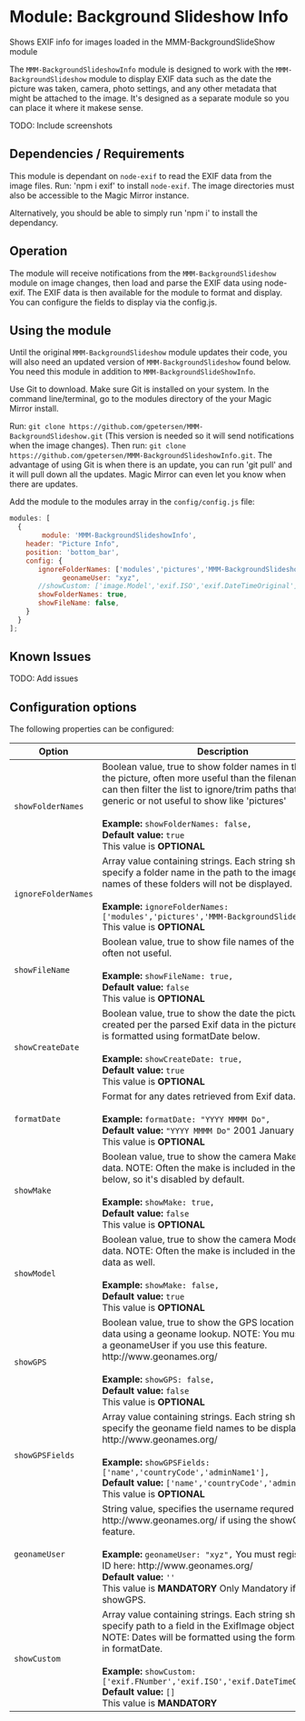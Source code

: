 # Module: Background Slideshow Info

Shows EXIF info for images loaded in the MMM-BackgroundSlideShow module

The `MMM-BackgroundSlideshowInfo` module is designed to work with the `MMM-BackgroundSlideshow` module to display EXIF data such as the date the picture was taken, camera, photo settings, and any other metadata that might be attached to the image.  It's designed as a separate module so you can place it where it makese sense.

TODO: Include screenshots

## Dependencies / Requirements

This module is dependant on `node-exif` to read the EXIF data from the image files.
Run: 'npm i exif' to install `node-exif`.
The image directories must also be accessible to the Magic Mirror instance.

Alternatively, you should be able to simply run 'npm i' to install the dependancy.

## Operation

The module will receive notifications from the `MMM-BackgroundSlideshow` module on image changes, then load and parse the EXIF data using node-exif.  The EXIF data is then available for the module to format and display.  You can configure the fields to display via the config.js.

## Using the module

Until the original `MMM-BackgroundSlideshow` module updates their code, you will also need an updated version of `MMM-BackgroundSlideshow` found below.  You need this module in addition to `MMM-BackgroundSlideShowInfo`.

Use Git to download. Make sure Git is installed on your system. In the command line/terminal, go to the modules directory of the your Magic Mirror install.

Run: `git clone https://github.com/gpetersen/MMM-BackgroundSlideshow.git` (This version is needed so it will send notifications when the image changes).  Then run: `git clone https://github.com/gpetersen/MMM-BackgroundSlideshowInfo.git`. 
The advantage of using Git is when there is an update, you can run 'git pull' and it will pull down all the updates. Magic Mirror can even let you know when there are updates.

Add the module to the modules array in the `config/config.js` file:

```javascript
modules: [
  {
		module: 'MMM-BackgroundSlideshowInfo',
    header: "Picture Info",
    position: 'bottom_bar',
    config: {
       ignoreFolderNames: ['modules','pictures','MMM-BackgroundSlideshow']
			 geonameUser: "xyz",
       //showCustom: ['image.Model','exif.ISO','exif.DateTimeOriginal'],
       showFolderNames: true,
       showFileName: false,
    }
  }
];


```

## Known Issues

TODO: Add issues

## Configuration options

The following properties can be configured:

<table width="100%">
	<!-- why, markdown... -->
	<thead>
		<tr>
			<th>Option</th>
			<th width="100%">Description</th>
		</tr>
	<thead>
	<tbody>
		<tr>
			<td><code>showFolderNames</code></td>
			<td>Boolean value, true to show folder names in the path to the picture, often more useful than the filename.  You can then filter the list to ignore/trim paths that are generic or not useful to show like 'pictures'<br>
				<br><b>Example:</b> <code>showFolderNames: false,</code>
				<br><b>Default value:</b> <code>true</code>
				<br>This value is <b>OPTIONAL</b>
			</td>
		</tr>
		<tr>
			<td><code>ignoreFolderNames</code></td>
			<td>Array value containing strings. Each string should specify a folder name in the path to the images.  The names of these folders will not be displayed.<br>
				<br><b>Example:</b> <code>ignoreFolderNames: ['modules','pictures','MMM-BackgroundSlideshow'],</code>
				<br>This value is <b>OPTIONAL</b>
			</td>
		</tr>
		<tr>
			<td><code>showFileName</code></td>
			<td>Boolean value, true to show file names of the picture, often not useful.<br>
				<br><b>Example:</b> <code>showFileName: true,</code>
				<br><b>Default value:</b> <code>false</code>
				<br>This value is <b>OPTIONAL</b>
			</td>
		</tr>
		<tr>
			<td><code>showCreateDate</code></td>
			<td>Boolean value, true to show the date the picture was created per the parsed Exif data in the picture.  This date is formatted using formatDate below.<br>
				<br><b>Example:</b> <code>showCreateDate: true,</code>
				<br><b>Default value:</b> <code>true</code>
				<br>This value is <b>OPTIONAL</b>
			</td>
		</tr>
		<tr>
			<td><code>formatDate</code></td>
			<td>Format for any dates retrieved from Exif data.<br>
				<br><b>Example:</b> <code>formatDate: "YYYY MMMM Do",</code>
				<br><b>Default value:</b> <code>"YYYY MMMM Do"</code> 2001 January 5th
				<br>This value is <b>OPTIONAL</b>
			</td>
		</tr>
		<tr>
			<td><code>showMake</code></td>
			<td>Boolean value, true to show the camera Make from Exif data. NOTE: Often the make is included in the model below, so it's disabled by default.<br>
				<br><b>Example:</b> <code>showMake: true,</code>
				<br><b>Default value:</b> <code>false</code> 
				<br>This value is <b>OPTIONAL</b>
			</td>
		</tr>
		<tr>
			<td><code>showModel</code></td>
			<td>Boolean value, true to show the camera Model from Exif data. NOTE: Often the make is included in the Model Exif data as well.<br>
				<br><b>Example:</b> <code>showMake: false,</code>
				<br><b>Default value:</b> <code>true</code> 
				<br>This value is <b>OPTIONAL</b>
			</td>
		</tr>
		<tr>
			<td><code>showGPS</code></td>
			<td>Boolean value, true to show the GPS location from Exif data using a geoname lookup.  NOTE: You must specify a geonameUser if you use this feature. http://www.geonames.org/<br>
				<br><b>Example:</b> <code>showGPS: false,</code>
				<br><b>Default value:</b> <code>false</code> 
				<br>This value is <b>OPTIONAL</b>
			</td>
		</tr>
		<tr>
			<td><code>showGPSFields</code></td>
			<td>Array value containing strings. Each string should specify the geoname field names to be displayed. http://www.geonames.org/<br>
				<br><b>Example:</b> <code>showGPSFields: ['name','countryCode','adminName1'],</code>
				<br><b>Default value:</b> <code>['name','countryCode','adminName1']</code> 
				<br>This value is <b>OPTIONAL</b>
			</td>
		</tr>
		<tr>
			<td><code>geonameUser</code></td>
			<td>String value, specifies the username requred to use http://www.geonames.org/ if using the showGPS feature.<br>
				<br><b>Example:</b> <code>geonameUser: "xyz",</code> You must register for an ID here: http://www.geonames.org/
				<br><b>Default value:</b> <code>''</code> 
				<br>This value is <b>MANDATORY</b> Only Mandatory if using showGPS.
			</td>
		</tr>
		<tr>
			<td><code>showCustom</code></td>
			<td>Array value containing strings. Each string should specify path to a field in the ExifImage object model.  NOTE: Dates will be formatted using the format provided in formatDate.<br>
				<br><b>Example:</b> <code>showCustom: ['exif.FNumber','exif.ISO','exif.DateTimeOriginal'],</code>
				<br><b>Default value:</b> <code>[]</code> 
				<br>This value is <b>MANDATORY</b>
			</td>
		</tr>

</table>
